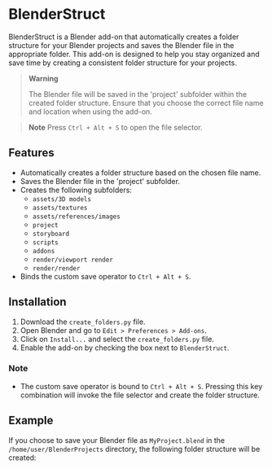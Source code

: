 # BlenderStruct

BlenderStruct is a Blender add-on that automatically creates a folder structure for your Blender projects and saves the Blender file in the appropriate folder. This add-on is designed to help you stay organized and save time by creating a consistent folder structure for your projects.

> **Warning**
> 
> The Blender file will be saved in the 'project' subfolder within the created folder structure. Ensure that you choose the correct file name and location when using the add-on.

> **Note**
>  Press `Ctrl + Alt + S` to open the file selector.

## Features

- Automatically creates a folder structure based on the chosen file name.
- Saves the Blender file in the 'project' subfolder.
- Creates the following subfolders:
  - `assets/3D models`
  - `assets/textures`
  - `assets/references/images`
  - `project`
  - `storyboard`
  - `scripts`
  - `addons`
  - `render/viewport render`
  - `render/render`
- Binds the custom save operator to `Ctrl + Alt + S`.

## Installation

1. Download the `create_folders.py` file.
2. Open Blender and go to `Edit > Preferences > Add-ons`.
3. Click on `Install...` and select the `create_folders.py` file.
4. Enable the add-on by checking the box next to `BlenderStruct`.

### Note

- The custom save operator is bound to `Ctrl + Alt + S`. Pressing this key combination will invoke the file selector and create the folder structure.

## Example

If you choose to save your Blender file as `MyProject.blend` in the `/home/user/BlenderProjects` directory, the following folder structure will be created:
